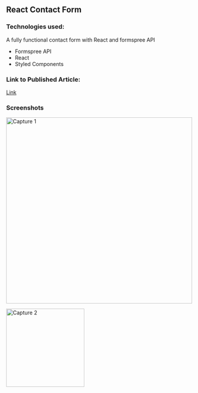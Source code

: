 ## React Contact Form

### Technologies used:

A fully functional contact form with React and formspree API

- Formspree API
- React
- Styled Components

### Link to Published Article:

[Link](https://dev.to/allenarduino/creating-a-fully-functional-contact-form-with-react-and-formspree-api-2ecp)


### Screenshots
<img
width="500"
alt="Capture 1"
src="https://github.com/allenarduino/react-contact-form/blob/master/demo-screenshots/demo2.png">


<img
width="210"
alt="Capture 2"
src="https://github.com/allenarduino/react-contact-form/blob/master/demo-screenshots/demo1.png">

